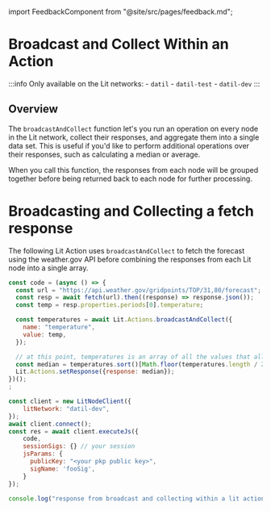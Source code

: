 import FeedbackComponent from "@site/src/pages/feedback.md";

# Broadcast and Collect Within an Action

:::info
    Only available on the Lit networks:
        - `datil`
        - `datil-test`
        - `datil-dev` 
:::

## Overview

The `broadcastAndCollect` function let's you run an operation on every node in the Lit network, collect their responses, and aggregate them into a single data set. This is useful if you'd like to perform additional operations over their responses, such as calculating a median or average.

When you call this function, the responses from each node will be grouped together before being returned back to each node for further processing.

# Broadcasting and Collecting a fetch response

The following Lit Action uses `broadcastAndCollect` to fetch the forecast using the weather.gov API before combining the responses from each Lit node into a single array. 

```js
const code = (async () => {
  const url = "https://api.weather.gov/gridpoints/TOP/31,80/forecast";
  const resp = await fetch(url).then((response) => response.json());
  const temp = resp.properties.periods[0].temperature;

  const temperatures = await Lit.Actions.broadcastAndCollect({
    name: "temperature",
    value: temp,
  });

  // at this point, temperatures is an array of all the values that all the nodes got
  const median = temperatures.sort()[Math.floor(temperatures.length / 2)];
  Lit.Actions.setResponse({response: median});
})();
;

const client = new LitNodeClient({
    litNetwork: "datil-dev",
});
await client.connect();
const res = await client.executeJs({
    code,
    sessionSigs: {} // your session
    jsParams: {
      publicKey: "<your pkp public key>",
      sigName: 'fooSig',
    }
});

console.log("response from broadcast and collecting within a lit action: ", res);
```

